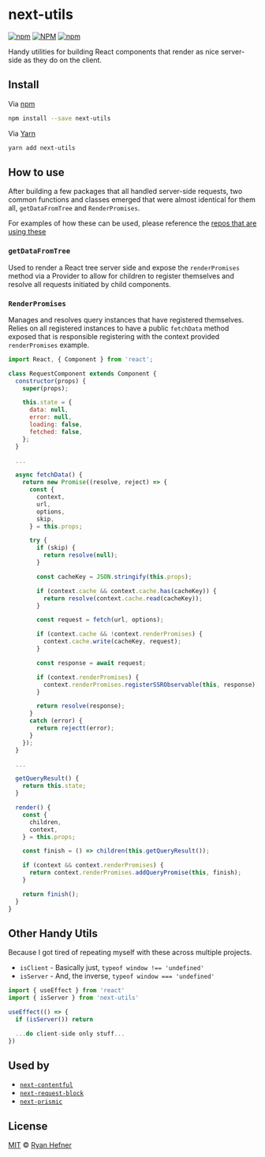 # next-utils

[![npm](https://img.shields.io/npm/v/next-utils?style=flat-square)](https://www.pkgstats.com/pkg:next-utils)
[![NPM](https://img.shields.io/npm/l/next-utils?style=flat-square)](LICENSE)
[![npm](https://img.shields.io/npm/dt/next-utils?style=flat-square)](https://www.pkgstats.com/pkg:next-utils)

Handy utilities for building React components that render as nice server-side
as they do on the client.

## Install

Via [npm](https://npmjs.com/package/next-utils)

```sh
npm install --save next-utils
```

Via [Yarn](https://yarn.fyi/next-utils)

```sh
yarn add next-utils
```

## How to use

After building a few packages that all handled server-side requests, two common
functions and classes emerged that were almost identical for them all,
`getDataFromTree` and `RenderPromises`.

For examples of how these can be used, please reference the [repos that are
using these](#used-by)

### `getDataFromTree`

Used to render a React tree server side and expose the `renderPromises` method
via a Provider to allow for children to register themselves and resolve all
requests initiated by child components.

### `RenderPromises`

Manages and resolves query instances that have registered themselves. Relies on
all registered instances to have a public `fetchData` method exposed that is
responsible registering with the context provided `renderPromises` example.

```js
import React, { Component } from 'react';

class RequestComponent extends Component {
  constructor(props) {
    super(props);

    this.state = {
      data: null,
      error: null,
      loading: false,
      fetched: false,
    };
  }

  ...

  async fetchData() {
    return new Promise((resolve, reject) => {
      const {
        context,
        url,
        options,
        skip,
      } = this.props;

      try {
        if (skip) {
          return resolve(null);
        }

        const cacheKey = JSON.stringify(this.props);

        if (context.cache && context.cache.has(cacheKey)) {
          return resolve(context.cache.read(cacheKey));
        }

        const request = fetch(url, options);

        if (context.cache && !context.renderPromises) {
          context.cache.write(cacheKey, request);
        }

        const response = await request;

        if (context.renderPromises) {
          context.renderPromises.registerSSRObservable(this, response);
        }

        return resolve(response);
      }
      catch (error) {
        return rejectt(error);
      }
    });
  }

  ...

  getQueryResult() {
    return this.state;
  }

  render() {
    const {
      children,
      context,
    } = this.props;

    const finish = () => children(this.getQueryResult());

    if (context && context.renderPromises) {
      return context.renderPromises.addQueryPromise(this, finish);
    }

    return finish();
  }
}
```

## Other Handy Utils

Because I got tired of repeating myself with these across multiple projects.

* `isClient` - Basically just, `typeof window !== 'undefined'`
* `isServer` - And, the inverse, `typeof window === 'undefined'`

```js
import { useEffect } from 'react'
import { isServer } from 'next-utils'

useEffect(() => {
  if (isServer()) return

  ...do client-side only stuff...
})
```

## Used by

* [`next-contentful`](https://github.com/ryanhefner/next-contentful)
* [`next-request-block`](https://github.com/ryanhefner/next-request-block)
* [`next-prismic`](https://github.com/ryanhefner/next-prismic)

## License

[MIT](LICENSE) © [Ryan Hefner](https://www.ryanhefner.com)
